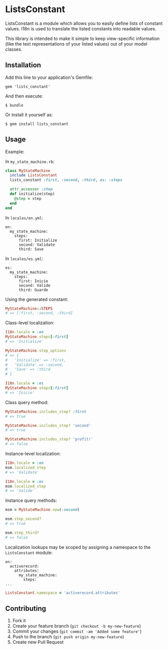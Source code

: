 # ListsConstant

ListsConstant is a module which allows you to easily define
lists of constant values. I18n is used to translate the listed
constants into readable values.

This library is intended to make it simple to keep view-specific
information (like the text representations of your listed values)
out of your model classes.

## Installation

Add this line to your application's Gemfile:

    gem 'lists_constant'

And then execute:

    $ bundle

Or install it yourself as:

    $ gem install lists_constant

## Usage

Example:

In `my_state_machine.rb`:

``` ruby
class MyStateMachine
  include ListsConstant
  lists_constant :first, :second, :third, as: :steps

  attr_accessor :step
  def initialize(step)
    @step = step
  end
end
```

In `locales/en.yml`:

```
en:
  my_state_machine:
    steps:
      first: Initialize
      second: Validate
      third: Save
```

In `locales/es.yml`:

```
es:
  my_state_machine:
    steps:
      first: Inicie
      second: Valide
      third: Guarde
```

Using the generated constant:

``` ruby
MyStateMachine::STEPS
# => [:first, :second, :third]
```

Class-level localization:

``` ruby
I18n.locale = :en
MyStateMachine.steps[:first]
# => 'Initialize'

MyStateMachine.step_options
# => {
#   'Initialize' => :first,
#   'Validate' => :second,
#   'Save' => :third
# }

I18n.locale = :es
MyStateMachine.steps[:first]
# => 'Inicie'
```

Class query method:

``` ruby
MyStateMachine.includes_step? :first
# => true

MyStateMachine.includes_step? 'second'
# => true

MyStateMachine.includes_step? 'profit!'
# => false
```

Instance-level localization:

``` ruby
I18n.locale = :en
msm.localized_step
# => 'Validate'

I18n.locale = :es
msm.localized_step
# => 'Valide'
```

Instance query methods:

``` ruby
msm = MyStateMachine.new(:second)

msm.step_second?
# => true

msm.step_third?
# => false
```

Localization lookups may be scoped by assigning a namespace to
the `ListsConstant` module:

```
en:
  activerecord:
    attributes:
      my_state_machine:
        steps:
...
```

``` ruby
ListsConstant.namespace = 'activerecord.attributes'
```

## Contributing

1. Fork it
2. Create your feature branch (`git checkout -b my-new-feature`)
3. Commit your changes (`git commit -am 'Added some feature'`)
4. Push to the branch (`git push origin my-new-feature`)
5. Create new Pull Request
